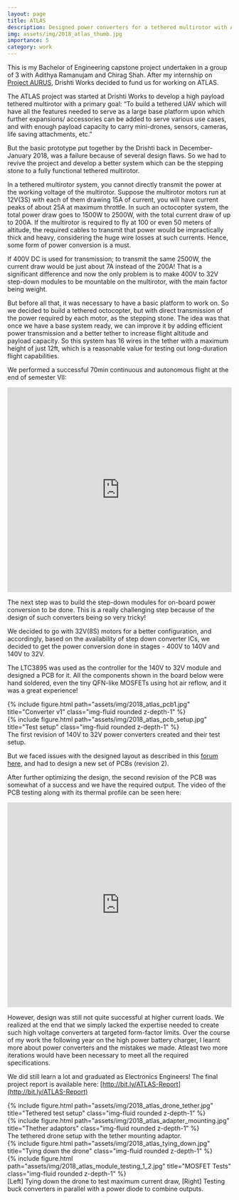 ```yaml
---
layout: page
title: ATLAS
description: Designed power converters for a tethered multirotor with AUW of 10Kgs
img: assets/img/2018_atlas_thumb.jpg
importance: 5
category: work
---
```


This is my Bachelor of Engineering capstone project undertaken in a group of 3 with Adithya Ramanujam and Chirag Shah. After my internship on [Project AURUS](https://srijalshekhar.com/projects/2018_aurus/), Drishti Works decided to fund us for working on ATLAS. 

The ATLAS project was started at Drishti Works to develop a high payload tethered multirotor with a primary goal: “To build a tethered UAV which will have all the features needed to serve as a large base platform upon which further expansions/ accessories can be added to serve various use cases, and with enough payload capacity to carry mini-drones, sensors, cameras, life saving attachments, etc.”

But the basic prototype put together by the Drishti back in December-January 2018, was a failure because of several design flaws. So we had to revive the project and develop a better system which can be the stepping stone to a fully functional tethered multirotor.

In a tethered multirotor system, you cannot directly transmit the power at the working voltage of the multirotor. Suppose the multirotor motors run at 12V(3S) with each of them drawing 15A of current, you will have current peaks of about 25A at maximum throttle. In such an octocopter system, the total power draw goes to 1500W to 2500W, with the total current draw of up to 200A. If the multirotor is required to fly at 100 or even 50 meters of altitude, the required cables to transmit that power would be impractically thick and heavy, considering the huge wire losses at such currents. Hence, some form of power conversion is a must. 

If 400V DC is used for transmission; to transmit the same 2500W, the current draw would be just about 7A instead of the 200A! That is a significant difference and now the only problem is to make 400V to 32V step-down modules to be mountable on the multirotor, with the main factor being weight.

But before all that, it was necessary to have a basic platform to work on. So we decided to build a tethered octocopter, but with direct transmission of the power required by each motor, as the stepping stone. The idea was that once we have a base system ready, we can improve it by adding efficient power transmission and a better tether to increase flight altitude and payload capacity. So this system has 16 wires in the tether with a maximum height of just 12ft, which is a reasonable value for testing out long-duration flight capabilities.

We performed a successful 70min continuous and autonomous flight at the end of semester VII:

<iframe width="100%" height="460" src="https://www.youtube.com/embed/lFDy943da24" title="YouTube video player" frameborder="0" allow="accelerometer; autoplay; clipboard-write; encrypted-media; gyroscope; picture-in-picture" allowfullscreen></iframe>


The next step was to build the step-down modules for on-board power conversion to be done. This is a really challenging step because of the design of such converters being so very tricky! 

We decided to go with 32V(8S) motors for a better configuration, and accordingly, based on the availability of step down converter ICs, we decided to get the power conversion done in stages - 400V to 140V and 140V to 32V. 

The LTC3895 was used as the controller for the 140V to 32V module and designed a PCB for it. All the components shown in the board below were hand soldered, even the tiny QFN-like MOSFETs using hot air reflow, and it was a great experience!

<div class="row">
    <div class="col-sm mt-3 mt-md-0">
        {% include figure.html path="assets/img/2018_atlas_pcb1.jpg" title="Converter v1" class="img-fluid rounded z-depth-1" %}
    </div>
    <div class="col-sm mt-3 mt-md-0">
        {% include figure.html path="assets/img/2018_atlas_pcb_setup.jpg" title="Test setup" class="img-fluid rounded z-depth-1" %}
    </div>
</div>
<div class="caption">
    The first revision of 140V to 32V power converters created and their test setup.
</div>


But we faced issues with the designed layout as described in this [forum here](http://www.eevblog.com/forum/projects/ltc3895-step-down-converter-burns-off/), and had to design a new set of PCBs (revision 2). 

After further optimizing the design, the second revision of the PCB was somewhat of a success and we have the required output. The video of the PCB testing along with its thermal profile can be seen here: 

<iframe width="100%" height="460" src="https://www.youtube.com/embed/CJgcwB-9GKQ" title="YouTube video player" frameborder="0" allow="accelerometer; autoplay; clipboard-write; encrypted-media; gyroscope; picture-in-picture" allowfullscreen></iframe>

However, design was still not quite successful at higher current loads. We realized at the end that we simply lacked the expertise needed to create such high voltage converters at targeted form-factor limits. Over the course of my work the following year on the high power battery charger, I learnt more about power converters and the mistakes we made. Atleast two more iterations would have been necessary to meet all the required specifications.

We did still learn a lot and graduated as Electronics Engineers! The final project report is available here: [http://bit.ly/ATLAS-Report](http://bit.ly/ATLAS-Report)


<div class="row">
    <div class="col-sm mt-3 mt-md-0">
        {% include figure.html path="assets/img/2018_atlas_drone_tether.jpg" title="Tethered test setup" class="img-fluid rounded z-depth-1" %}
    </div>
    <div class="col-sm mt-3 mt-md-0">
        {% include figure.html path="assets/img/2018_atlas_adapter_mounting.jpg" title="Thether adaptors" class="img-fluid rounded z-depth-1" %}
    </div>
</div>
<div class="caption">
    The tethered drone setup with the tether mounting adaptor.
</div>


<div class="row">
    <div class="col-sm mt-3 mt-md-0">
        {% include figure.html path="assets/img/2018_atlas_tying_down.jpg" title="Tying down the drone" class="img-fluid rounded z-depth-1" %}
    </div>
    <div class="col-sm mt-3 mt-md-0">
        {% include figure.html path="assets/img/2018_atlas_module_testing_1_2.jpg" title="MOSFET Tests" class="img-fluid rounded z-depth-1" %}
    </div>
</div>
<div class="caption">
    [Left] Tying down the drone to test maximum current draw, [Right] Testing buck converters in parallel with a power diode to combine outputs.
</div>